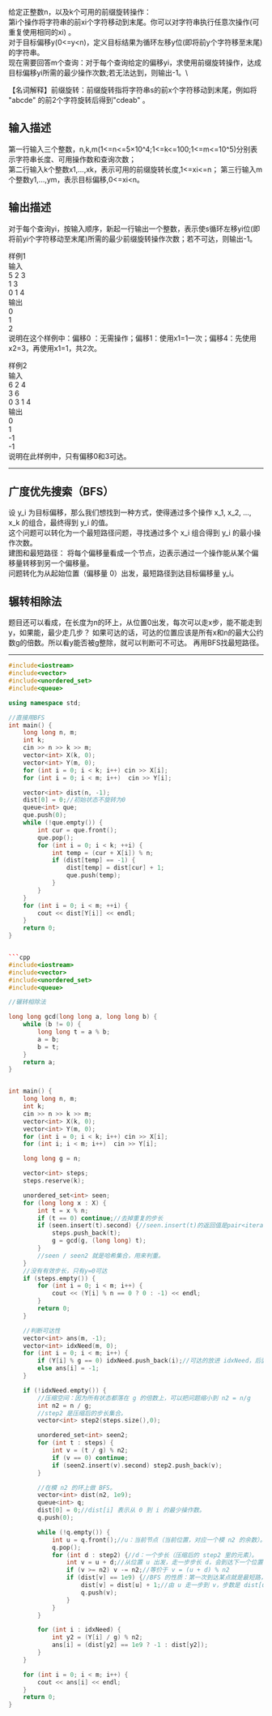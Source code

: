 给定正整数n，以及k个可用的前缀旋转操作：\
第i个操作将字符串的前xi个字符移动到末尾。你可以对字符串执行任意次操作(可重复使用相同的xi) 。\
对于目标偏移y(0<=y<n)，定义目标结果为循环左移y位(即将前y个字符移至末尾)的字符串。\
现在需要回答m个查询：对于每个查询给定的偏移yi，求使用前缀旋转操作，达成目标偏移yi所需的最少操作次数;若无法达到，则输出-1。\

【名词解释】前缀旋转：前缀旋转指将字符串s的前x个字符移动到末尾，例如将 "abcde" 的前2个字符旋转后得到"cdeab" 。
## 输入描述
第一行输入三个整数，n,k,m(1<=n<=5×10^4;1<=k<=100;1<=m<=10^5)分别表示字符串长度、可用操作数和查询次数；\
第二行输入k个整数x1,...,xk，表示可用的前缀旋转长度,1<=xi<=n；
第三行输入m个整数y1,...,ym，表示目标偏移,0<=xi<n。

## 输出描述
对于每个查询yi，按输入顺序，新起一行输出一个整数，表示使s循环左移yi位(即将前yi个字符移动至末尾)所需的最少前缀旋转操作次数；若不可达，则输出-1。

样例1\
输入\
5 2 3\
1 3\
0 1 4\
输出\
0\
1\
2\
说明在这个样例中：偏移0 ：无需操作；偏移1：使用x1=1一次；偏移4：先使用x2=3，再使用x1=1，共2次。

样例2\
输入\
6 2 4\
3 6\
0 3 1 4\
输出\
0\
1\
-1\
-1\
说明在此样例中，只有偏移0和3可达。

---
## 广度优先搜索（BFS）
设 y_i 为目标偏移，那么我们想找到一种方式，使得通过多个操作 x_1, x_2, ..., x_k 的组合，最终得到 y_i 的值。\
这个问题可以转化为一个最短路径问题，寻找通过多个 x_i 组合得到 y_i 的最小操作次数。\
建图和最短路径： 将每个偏移量看成一个节点，边表示通过一个操作能从某个偏移量转移到另一个偏移量。\
问题转化为从起始位置（偏移量 0）出发，最短路径到达目标偏移量 y_i。

## 辗转相除法
题目还可以看成，在长度为n的环上，从位置0出发，每次可以走x步，能不能走到y，如果能，最少走几步？
如果可达的话，可达的位置应该是所有x和n的最大公约数g的倍数。所以看y能否被g整除，就可以判断可不可达。
再用BFS找最短路径。

---
```cpp
#include<iostream>
#include<vector>
#include<unordered_set>
#include<queue>

using namespace std;

//直接用BFS
int main() {
	long long n, m;
	int k;
	cin >> n >> k >> m;
	vector<int> X(k, 0);
	vector<int> Y(m, 0);
	for (int i = 0; i < k; i++) cin >> X[i];
	for (int i = 0; i < m; i++)  cin >> Y[i];

	vector<int> dist(n, -1);
	dist[0] = 0;//初始状态不旋转为0
	queue<int> que;
	que.push(0);
	while (!que.empty()) {
		int cur = que.front();
		que.pop();
		for (int i = 0; i < k; ++i) {
			int temp = (cur + X[i]) % n;
			if (dist[temp] == -1) {
				dist[temp] = dist[cur] + 1;
				que.push(temp);
			}
		}
	}
	for (int i = 0; i < m; ++i) {
		cout << dist[Y[i]] << endl;
	}
	return 0;
}


```cpp
#include<iostream>
#include<vector>
#include<unordered_set>
#include<queue>

//辗转相除法

long long gcd(long long a, long long b) {
	while (b != 0) {
		long long t = a % b;
		a = b;
		b = t;
	}
	return a;
}


int main() {
	long long n, m;
	int k;
	cin >> n >> k >> m;
	vector<int> X(k, 0);
	vector<int> Y(m, 0);
	for (int i = 0; i < k; i++) cin >> X[i];
	for (int i; i < m; i++)  cin >> Y[i];

	long long g = n;

	vector<int> steps;
	steps.reserve(k);

	unordered_set<int> seen;
	for (long long x : X) {
		int t = x % n;
		if (t == 0) continue;//去掉重复的步长
		if (seen.insert(t).second) {//seen.insert(t)的返回值是pair<iterator, bool>
			steps.push_back(t);
			g = gcd(g, (long long) t);
		}
		//seen / seen2 就是哈希集合，用来判重。
	}
	//没有有效步长，只有y=0可达
	if (steps.empty()) {
		for (int i = 0; i < m; i++) {
			cout << (Y[i] % n == 0 ? 0 : -1) << endl;
		}
		return 0;
	}

	//判断可达性
	vector<int> ans(m, -1);
	vector<int> idxNeed(m, 0);
	for (int i = 0; i < m; i++) {
		if (Y[i] % g == 0) idxNeed.push_back(i);//可达的放进 idxNeed，后面 BFS 求最小步数。
		else ans[i] = -1;
	}

	if (!idxNeed.empty()) {
		//压缩空间：因为所有状态都落在 g 的倍数上，可以把问题缩小到 n2 = n/g
		int n2 = n / g;
		//step2 是压缩后的步长集合。
		vector<int> step2(steps.size(),0);

		unordered_set<int> seen2;
		for (int t : steps) {
			int v = (t / g) % n2;
			if (v == 0) continue;
			if (seen2.insert(v).second) step2.push_back(v);
		}

		//在模 n2 的环上做 BFS。
		vector<int> dist(n2, 1e9); 
		queue<int> q;
		dist[0] = 0;//dist[i] 表示从 0 到 i 的最少操作数。
		q.push(0);

		while (!q.empty()) {
			int u = q.front();//u：当前节点（当前位置，对应一个模 n2 的余数）。
			q.pop();
			for (int d : step2) {//d：一个步长（压缩后的 step2 里的元素）。
				int v = u + d;//从位置 u 出发，走一步步长 d，会到达下一个位置 v。
				if (v >= n2) v -= n2;//等价于 v = (u + d) % n2
				if (dist[v] == 1e9) {//BFS 的性质：第一次到达某点就是最短路，所以只在“未访问”时更新它。
					dist[v] = dist[u] + 1;//由 u 走一步到 v，步数是 dist[u] + 1
					q.push(v);
				}
			}
		}

		for (int i : idxNeed) {
			int y2 = (Y[i] / g) % n2;
			ans[i] = (dist[y2] == 1e9 ? -1 : dist[y2]);
		}
	}

	for (int i = 0; i < m; i++) {
		cout << ans[i] << endl;
	}
	return 0;
}

